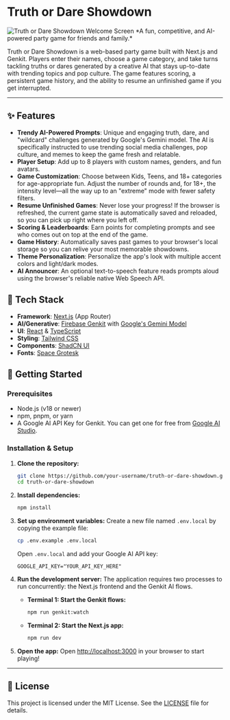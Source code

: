 # Truth or Dare Showdown

<img src="https://placehold.co/800x450.png" alt="Truth or Dare Showdown Welcome Screen" data-ai-hint="party game welcome screen">
*A fun, competitive, and AI-powered party game for friends and family.*

Truth or Dare Showdown is a web-based party game built with Next.js and Genkit. Players enter their names, choose a game category, and take turns tackling truths or dares generated by a creative AI that stays up-to-date with trending topics and pop culture. The game features scoring, a persistent game history, and the ability to resume an unfinished game if you get interrupted.

---

## ✨ Features

-   **Trendy AI-Powered Prompts**: Unique and engaging truth, dare, and "wildcard" challenges generated by Google's Gemini model. The AI is specifically instructed to use trending social media challenges, pop culture, and memes to keep the game fresh and relatable.
-   **Player Setup**: Add up to 8 players with custom names, genders, and fun avatars.
-   **Game Customization**: Choose between Kids, Teens, and 18+ categories for age-appropriate fun. Adjust the number of rounds and, for 18+, the intensity level—all the way up to an "extreme" mode with fewer safety filters.
-   **Resume Unfinished Games**: Never lose your progress! If the browser is refreshed, the current game state is automatically saved and reloaded, so you can pick up right where you left off.
-   **Scoring & Leaderboards**: Earn points for completing prompts and see who comes out on top at the end of the game.
-   **Game History**: Automatically saves past games to your browser's local storage so you can relive your most memorable showdowns.
-   **Theme Personalization**: Personalize the app's look with multiple accent colors and light/dark modes.
-   **AI Announcer**: An optional text-to-speech feature reads prompts aloud using the browser's reliable native Web Speech API.

## 🚀 Tech Stack

-   **Framework**: [Next.js](https://nextjs.org/) (App Router)
-   **AI/Generative**: [Firebase Genkit](https://firebase.google.com/docs/genkit) with [Google's Gemini Model](https://ai.google.dev/)
-   **UI**: [React](https://reactjs.org/) & [TypeScript](https://www.typescriptlang.org/)
-   **Styling**: [Tailwind CSS](https://tailwindcss.com/)
-   **Components**: [ShadCN UI](https://ui.shadcn.com/)
-   **Fonts**: [Space Grotesk](https://fonts.google.com/specimen/Space+Grotesk)

## 🔧 Getting Started

### Prerequisites

-   Node.js (v18 or newer)
-   npm, pnpm, or yarn
-   A Google AI API Key for Genkit. You can get one for free from [Google AI Studio](https://ai.google.dev/).

### Installation & Setup

1.  **Clone the repository:**
    ```bash
    git clone https://github.com/your-username/truth-or-dare-showdown.git
    cd truth-or-dare-showdown
    ```

2.  **Install dependencies:**
    ```bash
    npm install
    ```

3.  **Set up environment variables:**
    Create a new file named `.env.local` by copying the example file:
    ```bash
    cp .env.example .env.local
    ```
    Open `.env.local` and add your Google AI API key:
    ```
    GOOGLE_API_KEY="YOUR_API_KEY_HERE"
    ```

4.  **Run the development server:**
    The application requires two processes to run concurrently: the Next.js frontend and the Genkit AI flows.

    -   **Terminal 1: Start the Genkit flows:**
        ```bash
        npm run genkit:watch
        ```

    -   **Terminal 2: Start the Next.js app:**
        ```bash
        npm run dev
        ```

5.  **Open the app:**
    Open [http://localhost:3000](http://localhost:3000) in your browser to start playing!

---

## 📄 License

This project is licensed under the MIT License. See the [LICENSE](LICENSE) file for details.
